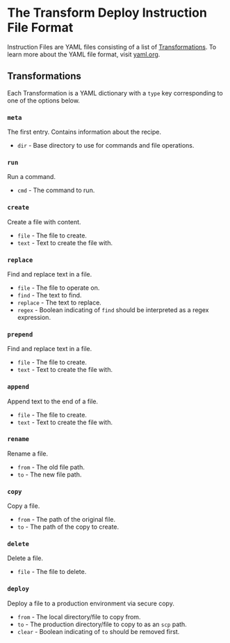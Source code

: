 # The Transform Deploy Instruction File Format

Instruction Files are YAML files consisting of a list of [Transformations](#transformations). To learn more about the YAML file format, visit [yaml.org](https://yaml.org/).

## Transformations

Each Transformation is a YAML dictionary with a `type` key corresponding to one of the options below.

### `meta`

The first entry. Contains information about the recipe.

* `dir` - Base directory to use for commands and file operations.

### `run`

Run a command.

* `cmd` - The command to run.

### `create`

Create a file with content.

* `file` - The file to create.
* `text` - Text to create the file with.

### `replace`

Find and replace text in a file.

* `file` - The file to operate on.
* `find` - The text to find.
* `replace` - The text to replace.
* `regex` - Boolean indicating of `find` should be interpreted as a regex expression.

### `prepend`

Find and replace text in a file.

* `file` - The file to create.
* `text` - Text to create the file with.

### `append`

Append text to the end of a file.

* `file` - The file to create.
* `text` - Text to create the file with.

### `rename`

Rename a file.

* `from` - The old file path.
* `to` - The new file path.

### `copy`

Copy a file.

* `from` - The path of the original file.
* `to` - The path of the copy to create.

### `delete`

Delete a file.

* `file` - The file to delete.

### `deploy`

Deploy a file to a production environment via secure copy.

* `from` - The local directory/file to copy from.
* `to` - The production directory/file to copy to as an `scp` path.
* `clear` - Boolean indicating of `to` should be removed first.

